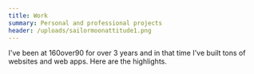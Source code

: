 ```yaml
---
title: Work
summary: Personal and professional projects
header: /uploads/sailormoonattitude1.png
---
```

I've been at 160over90 for over 3 years and in that time I've built tons of websites and web apps. Here are the highlights.